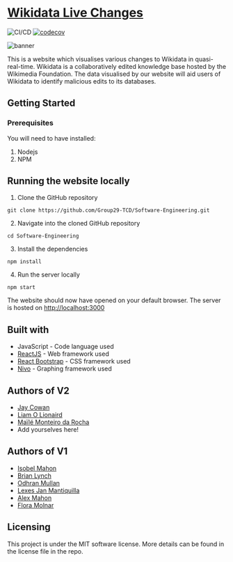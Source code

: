 # [Wikidata Live Changes](https://group29-tcd.github.io/Software-Engineering/#/)
![CI/CD](https://github.com/Group29-TCD/Software-Engineering/workflows/CI/CD/badge.svg) [![codecov](https://codecov.io/gh/Group29-TCD/Software-Engineering/branch/master/graph/badge.svg)](https://codecov.io/gh/Group29-TCD/Software-Engineering)

![banner](data/Dashboard.gif)

This is a website which visualises various changes to Wikidata in quasi-real-time. Wikidata is a collaboratively edited knowledge base hosted by the Wikimedia Foundation. The data visualised by our website will aid users of Wikidata to identify malicious edits to its databases.

## Getting Started

### Prerequisites

You will need to have installed:

1. Nodejs
2. NPM

## Running the website locally

1. Clone the GitHub repository

```
git clone https://github.com/Group29-TCD/Software-Engineering.git
```

2. Navigate into the cloned GitHub repository

```
cd Software-Engineering
```

3. Install the dependencies

```
npm install
```

4. Run the server locally

```
npm start
```

The website should now have opened on your default browser. The server is hosted on [http://localhost:3000](http://localhost:3000)

## Built with

* JavaScript - Code language used
* [ReactJS](https://reactjs.org/) - Web framework used
* [React Bootstrap](https://react-bootstrap.github.io/) - CSS framework used
* [Nivo](https://nivo.rocks/) - Graphing framework used

## Authors of V2
* [Jay Cowan](https://github.com/jaycowan)
* [Liam O Lionaird](https://github.com/liam-ol)
* [Maïlé Monteiro da Rocha](https://github.com/maile-mdr)
* Add yourselves here!
## Authors of V1
* [Isobel Mahon](https://github.com/isobelm)
* [Brian Lynch](https://github.com/brianlunch)
* [Odhran Mullan](https://github.com/omullan)
* [Lexes Jan Mantiquilla](https://github.com/lexesjan)
* [Alex Mahon](https://github.com/Juuiko)
* [Flora Molnar](https://github.com/flora-m)

## Licensing 
This project is under the MIT software license. More details can be found in the license file in the repo.
